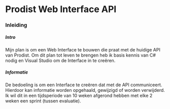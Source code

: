 # Prodist Web Interface API


### Inleiding

##### Intro

<p> Mijn plan is om een Web Interface te bouwen die praat met de huidige API van Prodist. 
Om dit plan tot leven te brengen heb ik basis kennis van C# nodig en Visual Studio om de Interface in te creëren. </p>

##### Informatie

<p> De bedoeling is om een Interface te creëren dat met de API communiceert. 
Hierdoor kan informatie worden opgehaald, gewijzigd of worden verwijderd. 
Ik wil dit in een tijdsperiode van 10 weken afgerond hebben met elke 2 weken een sprint (tussen evaluatie). </p>



